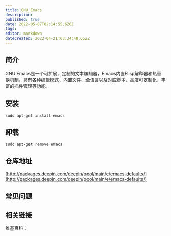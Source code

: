 ```yaml
---
title: GNU_Emacs
description: 
published: true
date: 2022-05-07T02:14:55.626Z
tags: 
editor: markdown
dateCreated: 2022-04-21T03:34:40.652Z
---
```


## 简介

GNU Emacs是一个可扩展、定制的文本编辑器，Emacs内置Elisp解释器和热替换机制，具有各种编辑模式、内置文件、全语言以及对应脚本、高度可定制化、丰富的插件管理等功能。

## 安装

`sudo apt-get install emacs`

## 卸载

`sudo apt-get remove emacs`

## 仓库地址

[http://packages.deepin.com/deepin/pool/main/e/emacs-defaults/](http://packages.deepin.com/deepin/pool/main/e/emacs-defaults/)


## 常见问题


## 相关链接

维基百科：
